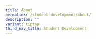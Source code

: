 ```yaml
---
title: About
permalink: /student-development/about/
description: ""
variant: tiptap
third_nav_title: Student Development
---
```

